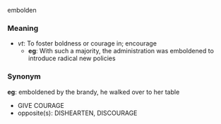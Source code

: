 embolden
### Meaning
+ _vt_: To foster boldness or courage in; encourage
	+ __eg__: With such a majority, the administration was emboldened to introduce radical new policies

### Synonym

__eg__: emboldened by the brandy, he walked over to her table

+ GIVE COURAGE
+ opposite(s): DISHEARTEN, DISCOURAGE


